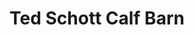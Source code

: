 ---
layout: post
title:  Ted Schott Calf Barn
image: ted-schott-calf-barn.jpg
categories: agricultural projects
---